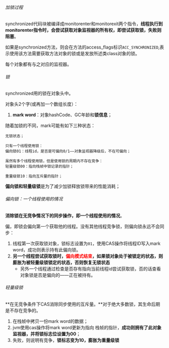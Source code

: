###### 加锁过程

synchronized代码块被编译成monitorenter和monitorexit两个指令，**线程执行到monitorenter指令时，会尝试获取对象监视器的所有权，即尝试获取锁，失败则阻塞**。

如果是synchronized方法，则会在方法的access_flags标识`ACC_SYNCHRONIZED`,表示使用该方法需要获取方法对象的锁或是发放所述类class对象的锁。

每个对象都有与之对应的监视器。

###### 锁

synchronized用的锁在对象头中。

对象头2个字(或再加一个数组长度）：

1. **mark word**：对象hashCode、GC年龄和**锁信息**；


随着加锁的不同，mark可能有如下三种状态：

```
无锁状态；

只有一个线程使用锁：
偏向锁01：线程id，是否是可偏向0/1——对象监视器降级后，不在可偏向；

虽然有多个线程使用锁，但是使用锁的周期内不存在竞争：
轻量级锁00：指向栈帧中锁记录的指针；

重量级锁10：指向互斥量的指针；

```

**偏向锁和轻量级锁**是为了减少加锁释放锁带来的性能消耗；

###### 偏向锁：一个线程使用的情况

**消除锁在无竞争情况下的同步操作，即一个线程使用的情况**。

偏，即锁会偏向第一个获取他的线程。没有其他线程竞争锁，则偏向锁永远不会同步：

1. 线程第一次获取锁对象，锁标志设置为`01`，使用CAS操作将线程ID写入mark word，成功则表示持有此偏向锁。
2. **另一个线程尝试获取锁时，<font color=red>偏向模式结束</font>，如果锁对象处于被锁定的状态，则膨胀为被轻量级锁锁定的状态，否则恢复无锁状态**
    - 另外一个线程通过检查是否存有指向当前线程id尝试获取锁，否的话查看对象锁是否是偏向的——正在被持有。


###### 轻量级锁

**在无竞争条件下CAS消除同步使用的互斥量。**对于绝大多数锁，其生命后期是不存在竞争的。

1. 在栈帧中拷贝一份mark word的数据；
2. jvm使用cas操作将mark word更新为指向 栈帧的指针，**成功则拥有了此对象监视器，并将锁标志位设置为00**；
3. 失败，则说明有竞争，**锁标志变为10，膨胀为重量级锁**










